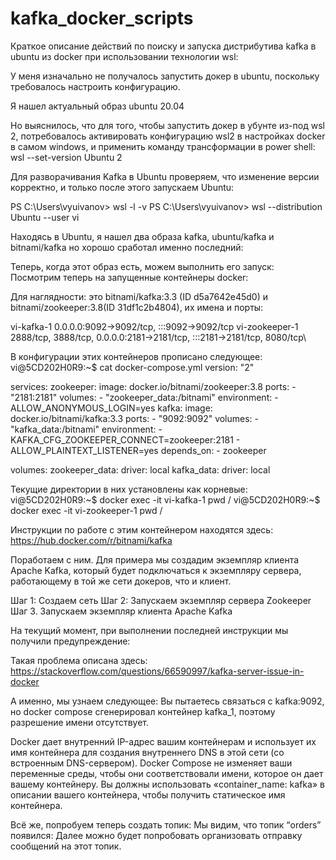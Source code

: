 # kafka_docker_scripts

Краткое описание действий по поиску и запуска дистрибутива kafka в ubuntu из docker при использовании технологии wsl:

У меня изначально не получалось запустить докер в ubuntu, поскольку требовалось настроить конфигурацию. 

Я нашел актуальный образ ubuntu 20.04

Но выяснилось, что для того, чтобы запустить докер в убунте из-под wsl 2, потребовалось активировать конфигурацию wsl2 в настройках docker в самом windows, 
и применить команду трансформации в power shell:   wsl --set-version Ubuntu 2 

Для разворачивания Kafka в Ubuntu проверяем, что изменение версии корректно, и только после этого запускаем Ubuntu:

PS C:\Users\vyuivanov> wsl -l -v
PS C:\Users\vyuivanov> wsl --distribution Ubuntu --user vi

Находясь в Ubuntu, я нашел два образа kafka, ubuntu/kafka и bitnami/kafka
но хорошо сработал именно последний:


Теперь, когда этот образ есть, можем выполнить его запуск:
Посмотрим теперь на запущенные контейнеры docker:

Для наглядности: это bitnami/kafka:3.3 (ID d5a7642e45d0) и  
                                    bitnami/zookeeper:3.8(ID 31df1c2b4804), их имена и порты:

vi-kafka-1          0.0.0.0:9092->9092/tcp, :::9092->9092/tcp
vi-zookeeper-1  2888/tcp, 3888/tcp, 0.0.0.0:2181->2181/tcp, :::2181->2181/tcp, 8080/tcp\\

В конфигурации этих контейнеров прописано следующее:
vi@5CD202H0R9:~$ cat docker-compose.yml
version: "2"

services:
  zookeeper:
    image: docker.io/bitnami/zookeeper:3.8
    ports:
      - "2181:2181"
    volumes:
      - "zookeeper_data:/bitnami"
    environment:
      - ALLOW_ANONYMOUS_LOGIN=yes
  kafka:
    image: docker.io/bitnami/kafka:3.3
    ports:
      - "9092:9092"
    volumes:
      - "kafka_data:/bitnami"
    environment:
      - KAFKA_CFG_ZOOKEEPER_CONNECT=zookeeper:2181
      - ALLOW_PLAINTEXT_LISTENER=yes
    depends_on:
      - zookeeper

volumes:
  zookeeper_data:
    driver: local
  kafka_data:
    driver: local


Текущие директории в них установлены как корневые:
vi@5CD202H0R9:~$ docker exec -it vi-kafka-1 pwd
/
vi@5CD202H0R9:~$ docker exec -it vi-zookeeper-1  pwd
/

Инструкции по работе с этим контейнером находятся здесь:
https://hub.docker.com/r/bitnami/kafka

Поработаем с ним. Для примера мы создадим экземпляр клиента Apache Kafka, который будет подключаться к экземпляру сервера, работающему в той же сети докеров, что и 
клиент.

Шаг 1: Создаем сеть
Шаг 2: Запускаем экземпляр сервера Zookeeper
Шаг 3. Запускаем экземпляр клиента Apache Kafka

На текущий момент, при выполнении последней инструкции мы получили предупреждение:

Такая проблема описана здесь: 
https://stackoverflow.com/questions/66590997/kafka-server-issue-in-docker

А именно, мы узнаем следующее:
Вы пытаетесь связаться с kafka:9092, но docker compose сгенерировал контейнер kafka_1, поэтому разрешение имени отсутствует.

Docker дает внутренний IP-адрес вашим контейнерам и использует их имя контейнера для создания внутреннего DNS в этой сети (со встроенным DNS-сервером).
Docker Compose не изменяет ваши переменные среды, чтобы они соответствовали имени, которое он дает вашему контейнеру.
Вы должны использовать «container_name: kafka» в описании вашего контейнера, чтобы получить статическое имя контейнера.

Всё же, попробуем теперь создать топик:
Мы видим, что топик “orders” появился:
Далее можно будет попробовать организовать отправку сообщений на этот топик.
